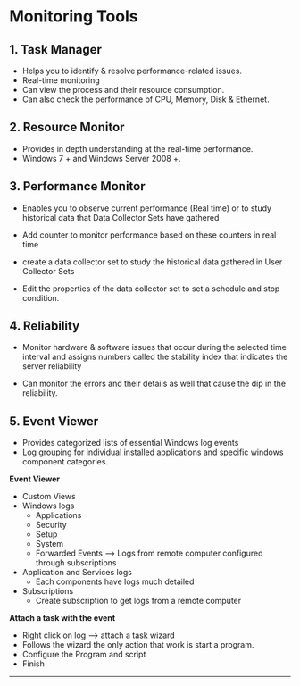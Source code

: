 # Monitoring Tools

## 1. Task Manager

- Helps you to identify & resolve performance-related issues.
- Real-time monitoring
- Can view the process and their resource consumption.
- Can also check the performance of CPU, Memory, Disk & Ethernet.

## 2. Resource Monitor

- Provides in depth understanding at the real-time performance.
- Windows 7 + and Windows Server 2008 +.

## 3. Performance Monitor

- Enables you to observe current performance (Real time) or to study historical data that Data Collector Sets have gathered

- Add counter to monitor performance based on these counters in real time

- create a data collector set to study the historical data gathered in User Collector Sets

- Edit the properties of the data collector set to set a schedule and stop condition.

## 4. Reliability

- Monitor hardware & software issues that occur during the selected time interval and assigns numbers called the stability index that indicates the server reliability

- Can monitor the errors and their details as well that cause the dip in the reliability.

## 5. Event Viewer

- Provides categorized lists of essential Windows log events 
- Log grouping for individual installed applications and specific windows component categories.

**Event Viewer**
- Custom Views
- Windows logs
	- Applications
	- Security
	- Setup
	- System
	- Forwarded Events --> Logs from remote computer configured through subscriptions
- Application and Services logs
	- Each components have logs much detailed
- Subscriptions
	- Create subscription to get logs from a remote computer


**Attach a task with the event**
- Right click on log --> attach a task wizard 
- Follows the wizard the only action that work is start a program.
- Configure the Program and script 
- Finish

****

